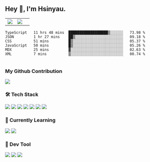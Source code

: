 ## Hey 👋, I'm Hsinyau.

<table>
<tr style="width: 100%">
  <td style="width: 40%"><img src="https://github-readme-stats.vercel.app/api/top-langs/?username=Hsinyau&layout=compact"></td> 
  <td style="width: 60%"><img src="https://github-readme-stats.vercel.app/api?username=Hsinyau&show_icons=true"/></td> 
 </tr>
</table>

<table>
<!--START_SECTION:waka-->

```text
TypeScript   11 hrs 48 mins  ██████████████████▒░░░░░░   73.98 %
JSON         1 hr 27 mins    ██▒░░░░░░░░░░░░░░░░░░░░░░   09.18 %
CSS          51 mins         █▒░░░░░░░░░░░░░░░░░░░░░░░   05.37 %
JavaScript   50 mins         █▒░░░░░░░░░░░░░░░░░░░░░░░   05.26 %
MDX          25 mins         ▓░░░░░░░░░░░░░░░░░░░░░░░░   02.63 %
XML          7 mins          ▒░░░░░░░░░░░░░░░░░░░░░░░░   00.74 %
```

<!--END_SECTION:waka-->
</table>

### My Github Contribution
![](https://cdn.jsdelivr.net/gh/h52e5/h52e5@main/img/github-contribution-grid-snake.svg)

### 🛠 Tech Stack

![](https://img.shields.io/badge/HTML5-black?style=flat&logo=html5)
![](https://img.shields.io/badge/CSS3-black?style=flat&logo=css3)
![](https://img.shields.io/badge/Javascript-black?style=flat&logo=javascript)
![](https://img.shields.io/badge/Vue-black?style=flat&logo=vuedotjs)
![](https://img.shields.io/badge/node.js-black?style=flat&logo=nodedotjs)
![](https://img.shields.io/badge/MangoDB-black?style=flat&logo=mongodb)
![](https://img.shields.io/badge/MySQL-black?style=flat&logo=mysql)

### 📖 Currently Learning

![](https://img.shields.io/badge/TypeScript-black?style=flat&logo=typescript)
![](https://img.shields.io/badge/React-black?style=flat&logo=react)

### 📏 Dev Tool

<!-- <img src="https://media.giphy.com/media/SWoSkN6DxTszqIKEqv/giphy.gif" align="right" height="275" /> -->
![](https://img.shields.io/badge/Editor-VSCode-blue?style=flat-square&logo=visual-studio-code&logoColor=blue)
![](https://img.shields.io/badge/IDE-WebStorm-orange?style=flat-square&logo=webstorm&logoColor=white)
![](https://img.shields.io/badge/API-Postman-blue?style=flat-square&logo=postman&logoColor=orange)
